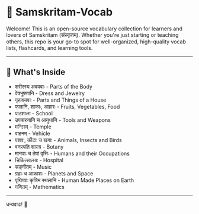 # 🌸 Samskritam-Vocab

Welcome! This is an open-source vocabulary collection for learners and lovers of Samskritam (संस्कृतम्). Whether you're just starting or teaching others, this repo is your go-to spot for well-organized, high-quality vocab lists, flashcards, and learning tools.

---

## 📂 What's Inside
- शरीरस्य अवयवाः - Parts of the Body
- वेषभूषणानि - Dress and Jewelry
- गृहावयवाः - Parts and Things of a House
- फलानि, शाकाः, आहारः - Fruits, Vegetables, Food
- पाठशाला - School
- उपकरणानि च आयुधानि - Tools and Weapons
- मन्दिरम् - Temple
- वाहनम् - Vehicle
- पशवः, कीटाः च खगाः - Animals, Insects and Birds
- वनस्पति शास्त्र - Botany
- मानवाः च तेषां वृत्तिः - Humans and their Occupations
- चिकित्सालयः - Hospital
- सङ्गीतम् - Music
- ग्रहाः च आकाशः - Planets and Space
- पृथिव्याः कृत्रिम स्थलानि - Human Made Places on Earth
- गणितम् - Mathematics

---

धन्यवादः! 🙏  
